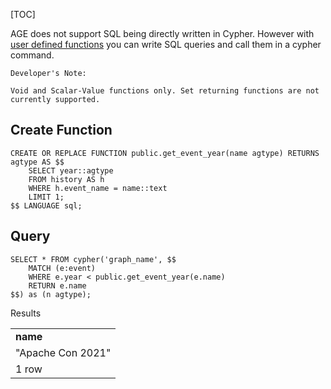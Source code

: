 [TOC]

AGE does not support SQL being directly written in Cypher. However with [user defined functions]($User-Defined-Functions) you can write SQL queries and call them in a cypher command.


```
Developer's Note:

Void and Scalar-Value functions only. Set returning functions are not currently supported.
```


## Create Function
```postgresql
CREATE OR REPLACE FUNCTION public.get_event_year(name agtype) RETURNS agtype AS $$
	SELECT year::agtype
	FROM history AS h
	WHERE h.event_name = name::text
	LIMIT 1;
$$ LANGUAGE sql;
```

## Query
```postgresql
SELECT * FROM cypher('graph_name', $$
	MATCH (e:event)
	WHERE e.year < public.get_event_year(e.name)
	RETURN e.name
$$) as (n agtype);

```

Results
<table>
  <tr>
   <td><strong>name</strong>
   </td>
  </tr>
  <tr>
   <td>"Apache Con 2021"
   </td>
  </tr>
  <tr>
   <td colspan="1" >1 row
   </td>
  </tr>
</table>

